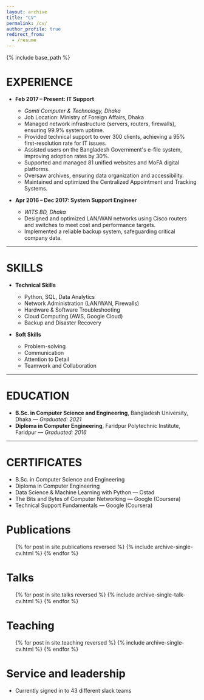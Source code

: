 ```yaml
---
layout: archive
title: "CV"
permalink: /cv/
author_profile: true
redirect_from:
  - /resume
---
```


{% include base_path %}

EXPERIENCE
======

* **Feb 2017 – Present: IT Support**
  * *Gomti Computer & Technology, Dhaka*  
  * Job Location: Ministry of Foreign Affairs, Dhaka  
  * Managed network infrastructure (servers, routers, firewalls), ensuring 99.9% system uptime.  
  * Provided technical support to over 300 clients, achieving a 95% first-resolution rate for IT issues.  
  * Assisted users on the Bangladesh Government's e-file system, improving adoption rates by 30%.  
  * Supported and managed 81 unified websites and MoFA digital platforms.  
  * Oversaw archives, ensuring data organization and accessibility.  
  * Maintained and optimized the Centralized Appointment and Tracking Systems.

* **Apr 2016 – Dec 2017: System Support Engineer**
  * *WITS BD, Dhaka*  
  * Designed and optimized LAN/WAN networks using Cisco routers and switches to meet cost and performance targets.  
  * Implemented a reliable backup system, safeguarding critical company data.

---

SKILLS
======

* **Technical Skills**
  * Python, SQL, Data Analytics  
  * Network Administration (LAN/WAN, Firewalls)  
  * Hardware & Software Troubleshooting  
  * Cloud Computing (AWS, Google Cloud)  
  * Backup and Disaster Recovery  

* **Soft Skills**
  * Problem-solving  
  * Communication  
  * Attention to Detail  
  * Teamwork and Collaboration  

---

EDUCATION
======

* **B.Sc. in Computer Science and Engineering**, Bangladesh University, Dhaka — *Graduated: 2021*  
* **Diploma in Computer Engineering**, Faridpur Polytechnic Institute, Faridpur — *Graduated: 2016*

---

CERTIFICATES
======

* B.Sc. in Computer Science and Engineering  
* Diploma in Computer Engineering  
* Data Science & Machine Learning with Python — Ostad  
* The Bits and Bytes of Computer Networking — Google (Coursera)  
* Technical Support Fundamentals — Google (Coursera)

Publications
======
  <ul>{% for post in site.publications reversed %}
    {% include archive-single-cv.html %}
  {% endfor %}</ul>
  
Talks
======
  <ul>{% for post in site.talks reversed %}
    {% include archive-single-talk-cv.html  %}
  {% endfor %}</ul>
  
Teaching
======
  <ul>{% for post in site.teaching reversed %}
    {% include archive-single-cv.html %}
  {% endfor %}</ul>
  
Service and leadership
======
* Currently signed in to 43 different slack teams
